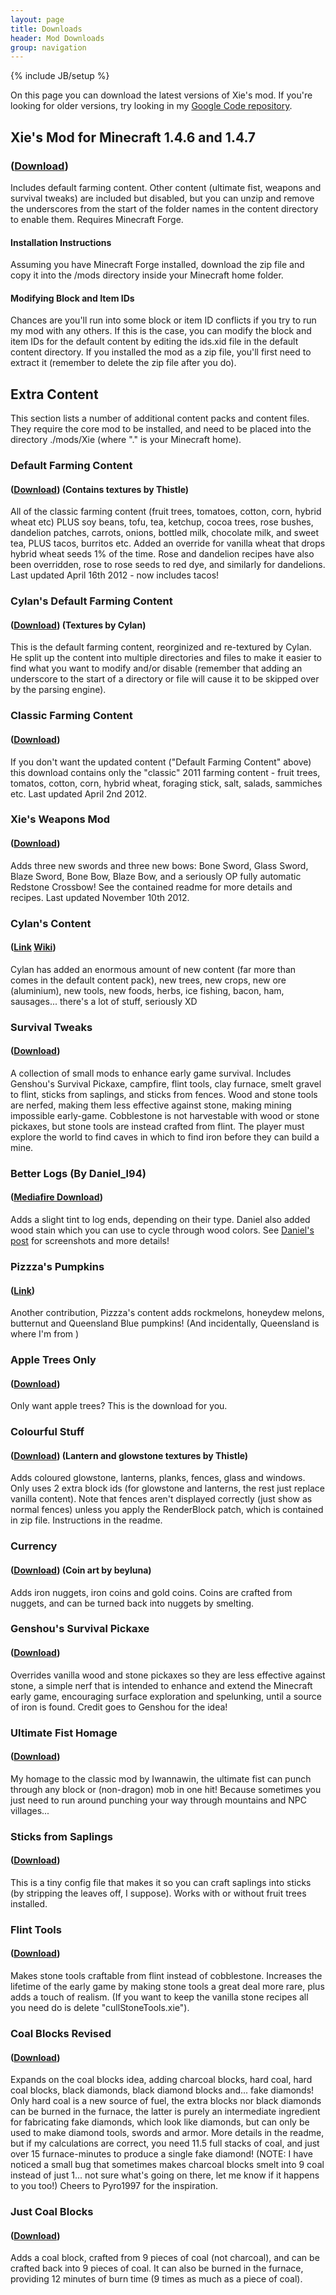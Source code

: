 ```yaml
---
layout: page
title: Downloads
header: Mod Downloads
group: navigation
---
```

{% include JB/setup %}

On this page you can download the latest versions of Xie's mod. If you're looking for older versions, try looking in my [Google Code repository](http://code.google.com/p/xie-mc-mods/downloads/list").

## Xie's Mod for Minecraft 1.4.6 and 1.4.7
### ([Download](http://xw-gs.com/mc/Xie.zip))
Includes default farming content. Other content (ultimate fist, weapons and survival tweaks) are included but disabled, but you can unzip and remove the underscores from the start of the folder names in the content directory to enable them. Requires Minecraft Forge.

#### Installation Instructions

Assuming you have Minecraft Forge installed, download the zip file and copy it into the /mods directory inside your Minecraft home folder.

#### Modifying Block and Item IDs

Chances are you'll run into some block or item ID conflicts if you try to run my mod with any others. If this is the case, you can modify the block and item IDs for the default content by editing the ids.xid file in the default content directory. If you installed the mod as a zip file, you'll first need to extract it (remember to delete the zip file after you do).

## Extra Content
This section lists a number of additional content packs and content files. They require the core mod to be installed, and need to be placed into the directory ./mods/Xie (where "." is your Minecraft home).

### Default Farming Content 
#### ([Download](http://xie-mc-mods.googlecode.com/files/FarmingContentApr16.zip)) (Contains textures by Thistle)
All of the classic farming content (fruit trees, tomatoes, cotton, corn, hybrid wheat etc) PLUS soy beans, tofu, tea, ketchup, cocoa trees, rose bushes, dandelion patches, carrots, onions, bottled milk, chocolate milk, and sweet tea, PLUS tacos, burritos etc. Added an override for vanilla wheat that drops hybrid wheat seeds 1% of the time. Rose and dandelion recipes have also been overridden, rose to rose seeds to red dye, and similarly for dandelions. Last updated April 16th 2012 - now includes tacos!

### Cylan's Default Farming Content 
#### ([Download](http://xie-mc-mods.googlecode.com/files/newdefault.zip)) (Textures by Cylan)
This is the default farming content, reorginized and re-textured by Cylan. He split up the content into multiple directories and files to make it easier to find what you want to modify and/or disable (remember that adding an underscore to the start of a directory or file will cause it to be skipped over by the parsing engine).

### Classic Farming Content 
#### ([Download](http://xie-mc-mods.googlecode.com/files/XieFarmingClassic_Apr2.zip))
If you don't want the updated content ("Default Farming Content" above) this download contains only the "classic" 2011 farming content - fruit trees, tomatos, cotton, corn, hybrid wheat, foraging stick, salt, salads, sammiches etc. Last updated April 2nd 2012.

### Xie's Weapons Mod
#### ([Download](http://xie-mc-mods.googlecode.com/files/XieWeapons_Nov10.zip))
Adds three new swords and three new bows: Bone Sword, Glass Sword, Blaze Sword, Bone Bow, Blaze Bow, and a seriously OP fully automatic Redstone Crossbow! See the contained readme for more details and recipes. Last updated November 10th 2012.

### Cylan's Content
#### ([Link](http://www.minecraftforum.net/topic/1406617-125-ct-boosters-for-xies-mod/)  [Wiki](http://ctboosters.wikia.com/wiki/CTBoosters_Wiki))
Cylan has added an enormous amount of new content (far more than comes in the default content pack), new trees, new crops, new ore (aluminium), new tools, new foods, herbs, ice fishing, bacon, ham, sausages... there's a lot of stuff, seriously XD

### Survival Tweaks
#### ([Download](http://xie-mc-mods.googlecode.com/files/SurvivalTweaks.zip))
A collection of small mods to enhance early game survival. Includes Genshou's Survival Pickaxe, campfire, flint tools, clay furnace, smelt gravel to flint, sticks from saplings, and sticks from fences. Wood and stone tools are nerfed, making them less effective against stone, making mining impossible early-game. Cobblestone is not harvestable with wood or stone pickaxes, but stone tools are instead crafted from flint. The player must explore the world to find caves in which to find iron before they can build a mine.

### Better Logs (By Daniel_l94) 
#### ([Mediafire Download](http://www.mediafire.com/?xk7d827zew1rxav))
Adds a slight tint to log ends, depending on their type. Daniel also added wood stain which you can use to cycle through wood colors. See [Daniel's post](http://www.minecraftforum.net/topic/477267-v125-xies-mods/page__view__findpost__p__14600263) for screenshots and more details!

### Pizzza's Pumpkins
#### ([Link](http://www.minecraftforum.net/topic/1045361-pizzzas-pumpkins-mod-add-on-smp/))
Another contribution, Pizzza's content adds rockmelons, honeydew melons, butternut and Queensland Blue pumpkins! (And incidentally, Queensland is where I'm from )

### Apple Trees Only
#### ([Download](http://xie-mc-mods.googlecode.com/files/appleTree_r1.zip))
Only want apple trees? This is the download for you.

### Colourful Stuff
#### ([Download](http://xie-mc-mods.googlecode.com/files/colourfulstuff.zip)) (Lantern and glowstone textures by Thistle)
Adds coloured glowstone, lanterns, planks, fences, glass and windows. Only uses 2 extra block ids (for glowstone and lanterns, the rest just replace vanilla content). Note that fences aren't displayed correctly (just show as normal fences) unless you apply the RenderBlock patch, which is contained in zip file. Instructions in the readme.

### Currency
#### ([Download](http://xie-mc-mods.googlecode.com/files/currencyR1.zip)) (Coin art by beyluna)
Adds iron nuggets, iron coins and gold coins. Coins are crafted from nuggets, and can be turned back into nuggets by smelting.

### Genshou's Survival Pickaxe
#### ([Download](http://xie-mc-mods.googlecode.com/files/suvivalpickaxe.zip))
Overrides vanilla wood and stone pickaxes so they are less effective against stone, a simple nerf that is intended to enhance and extend the Minecraft early game, encouraging surface exploration and spelunking, until a source of iron is found. Credit goes to Genshou for the idea!

### Ultimate Fist Homage
#### ([Download](http://xie-mc-mods.googlecode.com/files/ultimatefist.zip))
My homage to the classic mod by Iwannawin, the ultimate fist can punch through any block or (non-dragon) mob in one hit! Because sometimes you just need to run around punching your way through mountains and NPC villages...

### Sticks from Saplings
#### ([Download](http://xie-mc-mods.googlecode.com/files/sticksFromSaplings.xie))
This is a tiny config file that makes it so you can craft saplings into sticks (by stripping the leaves off, I suppose). Works with or without fruit trees installed.

### Flint Tools
#### ([Download](http://xie-mc-mods.googlecode.com/files/flintTools.zip))
Makes stone tools craftable from flint instead of cobblestone. Increases the lifetime of the early game by making stone tools a great deal more rare, plus adds a touch of realism. (If you want to keep the vanilla stone recipes all you need do is delete "cullStoneTools.xie").

### Coal Blocks Revised
#### ([Download](http://xie-mc-mods.googlecode.com/files/CoalBlocksRevised.zip))
Expands on the coal blocks idea, adding charcoal blocks, hard coal, hard coal blocks, black diamonds, black diamond blocks and... fake diamonds! Only hard coal is a new source of fuel, the extra blocks nor black diamonds can be burned in the furnace, the latter is purely an intermediate ingredient for fabricating fake diamonds, which look like diamonds, but can only be used to make diamond tools, swords and armor. More details in the readme, but if my calculations are correct, you need 11.5 full stacks of coal, and just over 15 furnace-minutes to produce a single fake diamond! (NOTE: I have noticed a small bug that sometimes makes charcoal blocks smelt into 9 coal instead of just 1... not sure what's going on there, let me know if it happens to you too!) Cheers to Pyro1997 for the inspiration.

### Just Coal Blocks
#### ([Download](http://xie-mc-mods.googlecode.com/files/CoalBlock.zip))
Adds a coal block, crafted from 9 pieces of coal (not charcoal), and can be crafted back into 9 pieces of coal. It can also be burned in the furnace, providing 12 minutes of burn time (9 times as much as a piece of coal).
